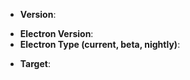 <!-- Which version of electron-builder are you using? -->
<!-- Please always try to use latest version before reporting any issue. -->
* **Version**: 

<!-- Which version of electron are you using? -->
<!-- Please verify if the error is electron related before reporting any issues. -->
* **Electron Version**:
* **Electron Type (current, beta, nightly)**:
<!-- Which version of electron-updater are you using (if applicable)? -->

<!-- For which target are you building for? -->
* **Target**: 

<!-- Enter your issue details below this comment. -->
<!-- If you want, you can donate to increase issue priority (https://www.electron.build/donate) -->
